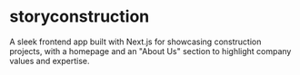 # storyconstruction

A sleek frontend app built with Next.js for showcasing construction projects, with a homepage and an "About Us" section to highlight company values and expertise.
